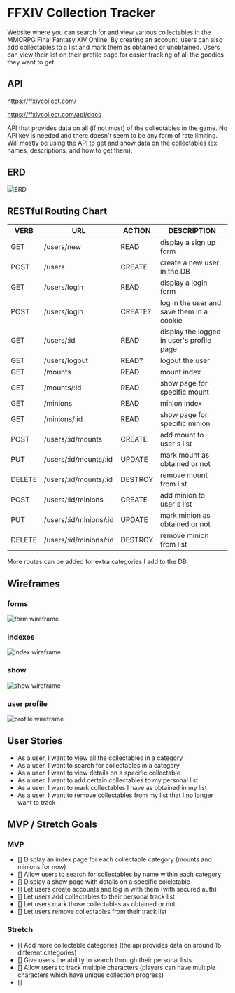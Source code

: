 # FFXIV Collection Tracker

Website where you can search for and view various collectables in the MMORPG Final Fantasy XIV Online. By creating an account, users can also add collectables to a list and mark them as obtained or unobtained. Users can view their list on their profile page for easier tracking of all the goodies they want to get.


## API
https://ffxivcollect.com/

https://ffxivcollect.com/api/docs

API that provides data on all (if not most) of the collectables in the game. No API key is needed and there doesn't seem to be any form of rate limiting. Will mostly be using the API to get and show data on the collectables (ex. names, descriptions, and how to get them).


## ERD
![ERD](./media/readme/ERD.drawio.svg)


## RESTful Routing Chart
| VERB | URL | ACTION | DESCRIPTION |
|------|-----|--------|-------------|
| GET | /users/new | READ | display a sign up form
| POST | /users | CREATE | create a new user in the DB
| GET | /users/login | READ | display a login form
| POST | /users/login | CREATE? | log in the user and save them in a cookie
| GET | /users/:id | READ | display the logged in user's profile page
| GET | /users/logout | READ? | logout the user
| GET | /mounts | READ | mount index
| GET | /mounts/:id | READ | show page for specific mount
| GET | /minions | READ | minion index
| GET | /minions/:id | READ | show page for specific minion
| POST | /users/:id/mounts | CREATE | add mount to user's list
| PUT | /users/:id/mounts/:id | UPDATE | mark mount as obtained or not
| DELETE | /users/:id/mounts/:id | DESTROY | remove mount from list
| POST | /users/:id/minions | CREATE | add minion to user's list
| PUT | /users/:id/minions/:id | UPDATE | mark minion as obtained or not
| DELETE | /users/:id/minions/:id | DESTROY | remove minion from list

More routes can be added for extra categories I add to the DB

## Wireframes
### forms
![form wireframe](./media/readme/form.drawio.svg)

### indexes
![index wireframe](./media/readme/index.drawio.svg)

### show
![show wireframe](./media/readme/show.drawio.svg)

### user profile
![profile wireframe](./media/readme/profile.drawio.svg)


## User Stories
- As a user, I want to view all the collectables in a category
- As a user, I want to search for collectables in a category
- As a user, I want to view details on a specific collectable
- As a user, I want to add certain collectables to my personal list
- As a user, I want to mark collectables I have as obtained in my list
- As a user, I want to remove collectables from my list that I no longer want to track


## MVP / Stretch Goals
### MVP
- [] Display an index page for each collectable category (mounts and minions for now)
- [] Allow users to search for collectables by name within each category
- [] Display a show page with details on a specific colelctable
- [] Let users create accounts and log in with them (with secured auth)
- [] Let users add collectables to their personal track list
- [] Let users mark those collectables as obtained or not
- [] Let users remove collectables from their track list

### Stretch
- [] Add more collectable categories (the api provides data on around 15 different categories)
- [] Give users the ability to search through their personal lists
- [] Allow users to track multiple characters (players can have multiple characters which have unique collection progress)
- [] 